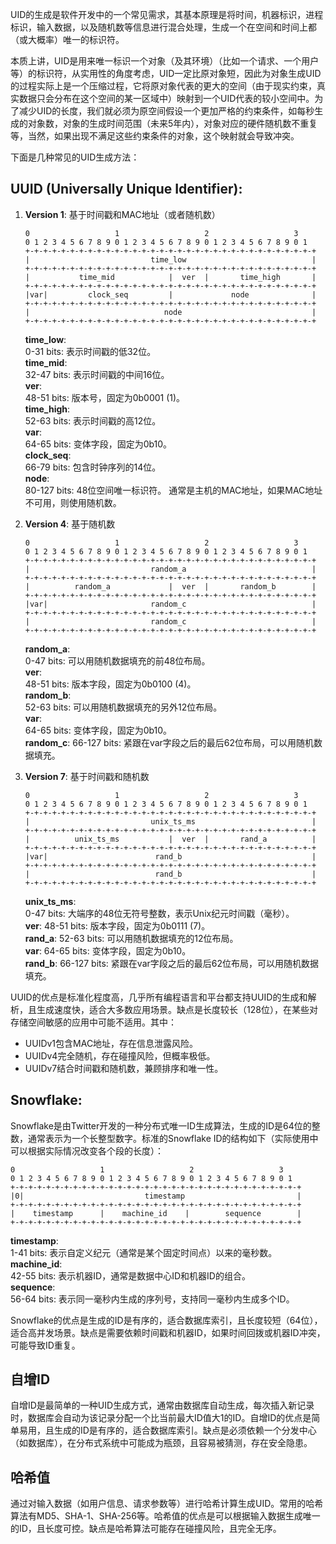 UID的生成是软件开发中的一个常见需求，其基本原理是将时间，机器标识，进程标识，输入数据，以及随机数等信息进行混合处理，生成一个在空间和时间上都（或大概率）唯一的标识符。

本质上讲，UID是用来唯一标识一个对象（及其环境）（比如一个请求、一个用户等）的标识符，从实用性的角度考虑，UID一定比原对象短，因此为对象生成UID的过程实际上是一个压缩过程，它将原对象代表的更大的空间（由于现实约束，真实数据只会分布在这个空间的某一区域中）映射到一个UID代表的较小空间中。为了减少UID的长度，我们就必须为原空间假设一个更加严格的约束条件，如每秒生成的对象数，对象的生成时间范围（未来5年内），对象对应的硬件随机数不重复等，当然，如果出现不满足这些约束条件的对象，这个映射就会导致冲突。


下面是几种常见的UID生成方法：
## **UUID (Universally Unique Identifier)**:
1. **Version 1**: 基于时间戳和MAC地址（或者随机数）
    ```
    0                   1                   2                   3
    0 1 2 3 4 5 6 7 8 9 0 1 2 3 4 5 6 7 8 9 0 1 2 3 4 5 6 7 8 9 0 1
    +-+-+-+-+-+-+-+-+-+-+-+-+-+-+-+-+-+-+-+-+-+-+-+-+-+-+-+-+-+-+-+-+
    |                           time_low                            |
    +-+-+-+-+-+-+-+-+-+-+-+-+-+-+-+-+-+-+-+-+-+-+-+-+-+-+-+-+-+-+-+-+
    |           time_mid            |  ver  |       time_high       |
    +-+-+-+-+-+-+-+-+-+-+-+-+-+-+-+-+-+-+-+-+-+-+-+-+-+-+-+-+-+-+-+-+
    |var|         clock_seq         |             node              |
    +-+-+-+-+-+-+-+-+-+-+-+-+-+-+-+-+-+-+-+-+-+-+-+-+-+-+-+-+-+-+-+-+
    |                              node                             |
    +-+-+-+-+-+-+-+-+-+-+-+-+-+-+-+-+-+-+-+-+-+-+-+-+-+-+-+-+-+-+-+-+
    ```
    **time_low**:  
    0-31 bits: 表示时间戳的低32位。  
    **time_mid**:  
    32-47 bits: 表示时间戳的中间16位。  
    **ver**:  
    48-51 bits: 版本号，固定为0b0001 (1)。  
    **time_high**:  
    52-63 bits: 表示时间戳的高12位。  
    **var**:  
    64-65 bits: 变体字段，固定为0b10。  
    **clock_seq**:  
    66-79 bits: 包含时钟序列的14位。  
    **node**:  
    80-127 bits: 48位空间唯一标识符。 通常是主机的MAC地址，如果MAC地址不可用，则使用随机数。

2. **Version 4**: 基于随机数
    ```
    0                   1                   2                   3
    0 1 2 3 4 5 6 7 8 9 0 1 2 3 4 5 6 7 8 9 0 1 2 3 4 5 6 7 8 9 0 1
    +-+-+-+-+-+-+-+-+-+-+-+-+-+-+-+-+-+-+-+-+-+-+-+-+-+-+-+-+-+-+-+-+
    |                           random_a                            |
    +-+-+-+-+-+-+-+-+-+-+-+-+-+-+-+-+-+-+-+-+-+-+-+-+-+-+-+-+-+-+-+-+
    |          random_a             |  ver  |       random_b        |
    +-+-+-+-+-+-+-+-+-+-+-+-+-+-+-+-+-+-+-+-+-+-+-+-+-+-+-+-+-+-+-+-+
    |var|                       random_c                            |
    +-+-+-+-+-+-+-+-+-+-+-+-+-+-+-+-+-+-+-+-+-+-+-+-+-+-+-+-+-+-+-+-+
    |                           random_c                            |
    +-+-+-+-+-+-+-+-+-+-+-+-+-+-+-+-+-+-+-+-+-+-+-+-+-+-+-+-+-+-+-+-+
    ```
    **random_a**:  
    0-47 bits: 可以用随机数据填充的前48位布局。  
    **ver**:  
    48-51 bits: 版本字段，固定为0b0100 (4)。  
    **random_b**:  
    52-63 bits: 可以用随机数据填充的另外12位布局。  
    **var**:  
    64-65 bits: 变体字段，固定为0b10。  
    **random_c**: 
    66-127 bits: 紧跟在var字段之后的最后62位布局，可以用随机数据填充。  
3. **Version 7**: 基于时间戳和随机数
    ```
    0                   1                   2                   3
    0 1 2 3 4 5 6 7 8 9 0 1 2 3 4 5 6 7 8 9 0 1 2 3 4 5 6 7 8 9 0 1
    +-+-+-+-+-+-+-+-+-+-+-+-+-+-+-+-+-+-+-+-+-+-+-+-+-+-+-+-+-+-+-+-+
    |                           unix_ts_ms                          |
    +-+-+-+-+-+-+-+-+-+-+-+-+-+-+-+-+-+-+-+-+-+-+-+-+-+-+-+-+-+-+-+-+
    |          unix_ts_ms           |  ver  |       rand_a          |
    +-+-+-+-+-+-+-+-+-+-+-+-+-+-+-+-+-+-+-+-+-+-+-+-+-+-+-+-+-+-+-+-+
    |var|                        rand_b                             |
    +-+-+-+-+-+-+-+-+-+-+-+-+-+-+-+-+-+-+-+-+-+-+-+-+-+-+-+-+-+-+-+-+
    |                            rand_b                             |
    +-+-+-+-+-+-+-+-+-+-+-+-+-+-+-+-+-+-+-+-+-+-+-+-+-+-+-+-+-+-+-+-+
    ```
    **unix_ts_ms**:  
    0-47 bits: 大端序的48位无符号整数，表示Unix纪元时间戳（毫秒）。  
    **ver**:
    48-51 bits: 版本字段，固定为0b0111 (7)。  
    **rand_a**:
    52-63 bits: 可以用随机数据填充的12位布局。  
    **var**:
    64-65 bits: 变体字段，固定为0b10。  
    **rand_b**:
    66-127 bits: 紧跟在var字段之后的最后62位布局，可以用随机数据填充。  

UUID的优点是标准化程度高，几乎所有编程语言和平台都支持UUID的生成和解析，且生成速度快，适合大多数应用场景。缺点是长度较长（128位），在某些对存储空间敏感的应用中可能不适用。其中：
- UUIDv1包含MAC地址，存在信息泄露风险。
- UUIDv4完全随机，存在碰撞风险，但概率极低。
- UUIDv7结合时间戳和随机数，兼顾排序和唯一性。

## **Snowflake**:
Snowflake是由Twitter开发的一种分布式唯一ID生成算法，生成的ID是64位的整数，通常表示为一个长整型数字。标准的Snowflake ID的结构如下（实际使用中可以根据实际情况改变各个段的长度）：
```
0                   1                   2                   3
0 1 2 3 4 5 6 7 8 9 0 1 2 3 4 5 6 7 8 9 0 1 2 3 4 5 6 7 8 9 0 1
+-+-+-+-+-+-+-+-+-+-+-+-+-+-+-+-+-+-+-+-+-+-+-+-+-+-+-+-+-+-+-+-+
|0|                           timestamp                         |
+-+-+-+-+-+-+-+-+-+-+-+-+-+-+-+-+-+-+-+-+-+-+-+-+-+-+-+-+-+-+-+-+
|    timestamp      |    machine_id    |        sequence        |
+-+-+-+-+-+-+-+-+-+-+-+-+-+-+-+-+-+-+-+-+-+-+-+-+-+-+-+-+-+-+-+-+
```
**timestamp**:  
1-41 bits: 表示自定义纪元（通常是某个固定时间点）以来的毫秒数。  
**machine_id**:  
42-55 bits: 表示机器ID，通常是数据中心ID和机器ID的组合。  
**sequence**:  
56-64 bits: 表示同一毫秒内生成的序列号，支持同一毫秒内生成多个ID。  

Snowflake的优点是生成的ID是有序的，适合数据库索引，且长度较短（64位），适合高并发场景。缺点是需要依赖时间戳和机器ID，如果时间回拨或机器ID冲突，可能导致ID重复。

## 自增ID
自增ID是最简单的一种UID生成方式，通常由数据库自动生成，每次插入新记录时，数据库会自动为该记录分配一个比当前最大ID值大1的ID。自增ID的优点是简单易用，且生成的ID是有序的，适合数据库索引。缺点是必须依赖一个分发中心（如数据库），在分布式系统中可能成为瓶颈，且容易被猜测，存在安全隐患。

## 哈希值
通过对输入数据（如用户信息、请求参数等）进行哈希计算生成UID。常用的哈希算法有MD5、SHA-1、SHA-256等。哈希值的优点是可以根据输入数据生成唯一的ID，且长度可控。缺点是哈希算法可能存在碰撞风险，且完全无序。
